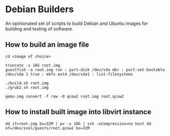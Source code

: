 # Debian Builders

An opinionated set of scripts to build Debian and Ubuntu images for
building and testing of software.

## How to build an image file

```
cd <image of choice>

truncate -s 10G root.img
guestfish -a root.img run : part-disk /dev/sda mbr : part-set-bootable /dev/sda 1 true : mkfs ext4 /dev/sda1 : list-filesystems

./build.sh root.img
./grub2.sh root.img

qemu-img convert -f raw -O qcow2 root.img root.qcow2
```

## How to install built image into libvirt instance

```
dd if=root.img bs=32M | pv -s 10G | ssh -oCompression=no host dd of=/dev/zvol/guests/root.qcow2 bs=32M
```